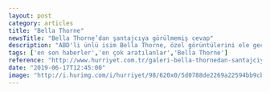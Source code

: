```yaml
---
layout: post
category: articles
title: "Bella Thorne"
newsTitle: "Bella Thorne’dan şantajcıya görülmemiş cevap"
description: "ABD'li ünlü isim Bella Thorne, özel görüntülerini ele geçiren ve rahatsızlık veren hacker'ının tehdidine beklenmedik bir cevap verdi."
tags: ['en son haberler','en çok aratılanlar','Bella Thorne']
reference: "http://www.hurriyet.com.tr/galeri-bella-thornedan-santajciya-gorulmemis-cevap-41246813"
date: "2019-06-17T12:45:00"
image: "http://i.hurimg.com/i/hurriyet/98/620x0/5d0788de2269a22594bb9cbe.jpg"
---
```


